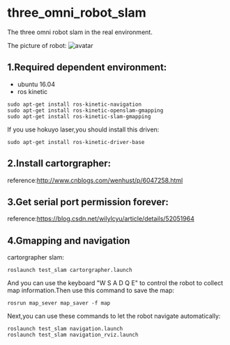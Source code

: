 # three_omni_robot_slam
The three omni robot slam in the real environment.

The picture of robot:
![avatar](https://img-blog.csdn.net/20180909165143463?watermark/2/text/aHR0cHM6Ly9ibG9nLmNzZG4ubmV0L21lbmd4aWFuZzI0MjU=/font/5a6L5L2T/fontsize/400/fill/I0JBQkFCMA==/dissolve/70)

1.Required dependent environment:
----------------
- ubuntu 16.04
- ros kinetic

```
sudo apt-get install ros-kinetic-navigation
sudo apt-get install ros-kinetic-openslam-gmapping
sudo apt-get install ros-kinetic-slam-gmapping
```
If you use hokuyo laser,you should install this driven:
```
sudo apt-get install ros-kinetic-driver-base
```

2.Install cartorgrapher:
-----------------
reference:http://www.cnblogs.com/wenhust/p/6047258.html

3.Get serial port permission forever:
-----------------

reference:https://blog.csdn.net/wilylcyu/article/details/52051964

4.Gmapping and navigation
------------------

cartorgrapher slam:
```
roslaunch test_slam cartorgrapher.launch
```
And you can use the keyboard "W S A D Q E" to control the robot to collect map information.Then use this command to save the map:
```
rosrun map_sever map_saver -f map
```
Next,you can use these commands to let the robot navigate automatically:
```
roslaunch test_slam navigation.launch
roslaunch test_slam navigation_rviz.launch
```
